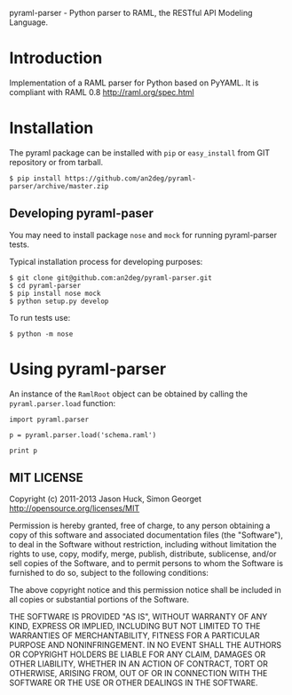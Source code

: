 pyraml-parser - Python parser to RAML, the RESTful API Modeling Language.


Introduction
============

Implementation of a RAML parser for Python based on PyYAML. It is compliant with RAML 0.8 http://raml.org/spec.html


Installation
============

The pyraml package can be installed with ``pip`` or ``easy_install`` from GIT repository or from tarball.

    $ pip install https://github.com/an2deg/pyraml-parser/archive/master.zip


Developing pyraml-paser
-----------------------

You may need to install package ``nose`` and ``mock`` for running pyraml-parser tests.

Typical installation process for developing purposes:

    $ git clone git@github.com:an2deg/pyraml-parser.git
    $ cd pyraml-parser
    $ pip install nose mock
    $ python setup.py develop

To run tests use:

    $ python -m nose


Using pyraml-parser
===================

An instance of the ``RamlRoot`` object can be obtained by calling the ``pyraml.parser.load``
function:

    import pyraml.parser

    p = pyraml.parser.load('schema.raml')

    print p


MIT LICENSE
---

Copyright (c) 2011-2013 Jason Huck, Simon Georget
http://opensource.org/licenses/MIT

Permission is hereby granted, free of charge, to any person obtaining a copy of this software and associated documentation files (the "Software"), to deal in the Software without restriction, including without limitation the rights to use, copy, modify, merge, publish, distribute, sublicense, and/or sell copies of the Software, and to permit persons to whom the Software is furnished to do so, subject to the following conditions:

The above copyright notice and this permission notice shall be included in all copies or substantial portions of the Software.

THE SOFTWARE IS PROVIDED "AS IS", WITHOUT WARRANTY OF ANY KIND, EXPRESS OR IMPLIED, INCLUDING BUT NOT LIMITED TO THE WARRANTIES OF MERCHANTABILITY, FITNESS FOR A PARTICULAR PURPOSE AND NONINFRINGEMENT. IN NO EVENT SHALL THE AUTHORS OR COPYRIGHT HOLDERS BE LIABLE FOR ANY CLAIM, DAMAGES OR OTHER LIABILITY, WHETHER IN AN ACTION OF CONTRACT, TORT OR OTHERWISE, ARISING FROM, OUT OF OR IN CONNECTION WITH THE SOFTWARE OR THE USE OR OTHER DEALINGS IN THE SOFTWARE.
